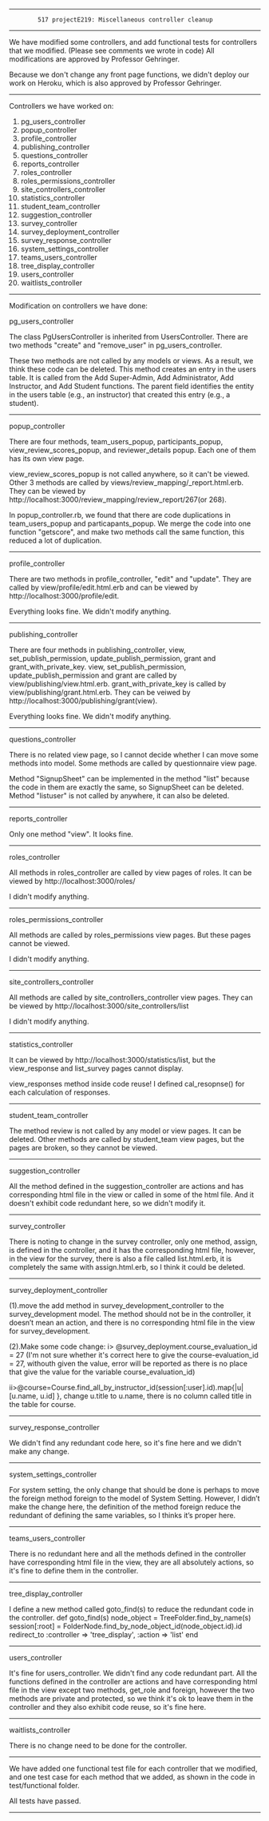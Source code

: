 ************************************************************************************************************
         	517 projectE219: Miscellaneous controller cleanup

************************************************************************************************************
We have modified some controllers, and add functional tests for controllers that we modified. (Please see
comments we wrote in code) All modifications are approved by Professor Gehringer. 

Because we don't change any front page functions, we didn't deploy our work on Heroku, which is also approved
by Professor Gehringer.

------------------------------------------------------------------------------------------------------------
Controllers we have worked on:

1. pg_users_controller
2. popup_controller
3. profile_controller
4. publishing_controller
5. questions_controller
6. reports_controller
7. roles_controller
8. roles_permissions_controller
9. site_controllers_controller
10. statistics_controller
11. student_team_controller
12. suggestion_controller
13. survey_controller
14. survey_deployment_controller
15. survey_response_controller
16. system_settings_controller
17. teams_users_controller
18. tree_display_controller
19. users_controller
20. waitlists_controller

************************************************************************************************************
Modification on controllers we have done:

pg_users_controller

The class PgUsersController is inherited from UsersController. There are two methods "create" and "remove_user" 
in pg_users_controller.



These two methods are not called by any models or views. As a result, we think these code can be deleted.
This method creates an entry in the users table.  It is called from the Add Super-Admin, Add Administrator,
Add Instructor, and Add Student functions. The parent field identifies the entity in the users table (e.g.,
an instructor) that created this entry (e.g., a student).

------------------------------------------------------------------------------------------------------------   
popup_controller

There are four methods, team_users_popup, participants_popup, view_review_scores_popup, and reviewer_details 
popup. Each one of them has its own view page. 

view_review_scores_popup is not called anywhere, so it can't be viewed. Other 3 methods are called by 
views/review_mapping/_report.html.erb. They can be viewed by 
http://localhost:3000/review_mapping/review_report/267(or 268).

In popup_controller.rb, we found that there are code duplications in team_users_popup and particapants_popup.
We merge the code into one function "getscore", and make two methods call the same function, this reduced a
lot of duplication.

------------------------------------------------------------------------------------------------------------ 
profile_controller

There are two methods in profile_controller, "edit" and "update". They are called by view/profile/edit.html.erb
and can be viewed by http://localhost:3000/profile/edit.

Everything looks fine. We didn't modify anything.

------------------------------------------------------------------------------------------------------------ 
publishing_controller
 
There are four methods in publishing_controller, view, set_publish_permission, update_publish_permission, grant
and grant_with_private_key. view, set_publish_permission, update_publish_permission and grant are called by 
view/publishing/view.html.erb. grant_with_private_key is called by view/publishing/grant.html.erb. They can
be veiwed by http://localhost:3000/publishing/grant(view).

Everything looks fine. We didn't modify anything.

------------------------------------------------------------------------------------------------------------ 
questions_controller

There is no related view page, so I cannot decide whether I can move some methods into model. Some methods 
are called by questionnaire view page.

Method "SignupSheet" can be implemented in the method "list" because the code in them are exactly the same,
so SignupSheet can be deleted. Method "listuser" is not called by anywhere, it can also be deleted.

------------------------------------------------------------------------------------------------------------ 
reports_controller

Only one method "view". It looks fine.

------------------------------------------------------------------------------------------------------------ 
roles_controller

All methods in roles_controller are called by view pages of roles. It can be viewed by 
http://localhost:3000/roles/

I didn't modify anything.

------------------------------------------------------------------------------------------------------------ 
roles_permissions_controller

All methods are called by roles_permissions view pages. But these pages cannot be viewed. 

I didn't modify anything.

------------------------------------------------------------------------------------------------------------ 
site_controllers_controller

All methods are called by site_controllers_controller view pages. They can be viewed by 
http://localhost:3000/site_controllers/list

I didn't modify anything.

------------------------------------------------------------------------------------------------------------ 
statistics_controller

It can be viewed by http://localhost:3000/statistics/list, but the view_response and list_survey pages cannot 
display.

view_responses method inside code reuse! I defined cal_resopnse() for each calculation of responses.

------------------------------------------------------------------------------------------------------------ 
student_team_controller

The method review is not called by any model or view pages. It can be deleted. Other methods are called by
student_team view pages, but the pages are broken, so they cannot be viewed.

------------------------------------------------------------------------------------------------------------ 
suggestion_controller

All the method defined in the suggestion_controller are actions and has corresponding html file in the view 
or called in some of the html file. And it doesn't exhibit code redundant here, so we didn't modify it. 

------------------------------------------------------------------------------------------------------------
survey_controller

There is noting to change in the survey controller, only one method, assign, is defined in the controller, 
and it has the corresponding html file, however, in the view for the survey, there is also a file called 
list.html.erb, it is completely the same with assign.html.erb, so I think it could be deleted. 

------------------------------------------------------------------------------------------------------------
survey_deployment_controller

(1).move the add method in survey_development_controller to the survey_development model. The method should 
not be in the controller, it doesn’t mean an action, and there is no corresponding html file in the view for
survey_development. 

(2).Make some code change:
i> @survey_deployment.course_evaluation_id = 27 (I'm not sure whether it's correct here to give the 
course-evaluation_id = 27, withouth given the value, error will be reported as there is no place that give 
the value for the variable course_evaluation_id)

ii>@course=Course.find_all_by_instructor_id(session[:user].id).map{|u|[u.name,   u.id] }, change u.title 
to u.name, there is no column called title in the table for course. 

------------------------------------------------------------------------------------------------------------
survey_response_controller

We didn't find any redundant code here, so it's fine here and we didn't make any change. 

------------------------------------------------------------------------------------------------------------
system_settings_controller

For system setting, the only change that should be done is perhaps to move the foreign method foreign to the
model of System Setting. However, I didn’t make the change here, the definition of the method foreign reduce 
the redundant of defining the same variables, so I thinks it’s proper here.

------------------------------------------------------------------------------------------------------------
teams_users_controller

There is no redundant here and all the methods defined in the controller have corresponding html file in the 
view, they are all absolutely actions, so it's fine to define them in the controller. 

------------------------------------------------------------------------------------------------------------
tree_display_controller

I define a new method called goto_find(s) to reduce the redundant code in the controller.
  def goto_find(s)
    node_object = TreeFolder.find_by_name(s)
    session[:root] = FolderNode.find_by_node_object_id(node_object.id).id
    redirect_to :controller => 'tree_display', :action => 'list'
  end


------------------------------------------------------------------------------------------------------------
users_controller

It's fine for users_controller. We didn't find any code redundant part. All the functions defined in the 
controller are actions and have corresponding html file in the view except two methods, get_role and foreign, 
however the two methods are private and protected, so we think it's ok to leave them in the controller and 
they also exhibit code reuse, so it's fine here. 

------------------------------------------------------------------------------------------------------------
waitlists_controller

There is no change need to be done for the controller. 

************************************************************************************************************
We have added one functional test file for each controller that we modified, and one test case for each
method that we added, as shown in the code in test/functional folder.

All tests have passed.

************************************************************************************************************